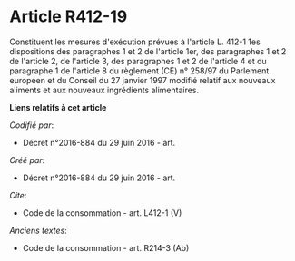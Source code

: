 # Article R412-19

Constituent les mesures d'exécution prévues à l'article L. 412-1 1es dispositions des paragraphes 1 et 2 de l'article 1er,
des paragraphes 1 et 2 de l'article 2, de l'article 3, des paragraphes 1 et 2 de l'article 4 et du paragraphe 1 de l'article
8 du règlement (CE) n° 258/97 du Parlement européen et du Conseil du 27 janvier 1997 modifié relatif aux nouveaux aliments et
aux nouveaux ingrédients alimentaires.

**Liens relatifs à cet article**

_Codifié par_:

  - Décret n°2016-884 du 29 juin 2016 - art.

_Créé par_:

  - Décret n°2016-884 du 29 juin 2016 - art.

_Cite_:

  - Code de la consommation - art. L412-1 (V)

_Anciens textes_:

  - Code de la consommation - art. R214-3 (Ab)
